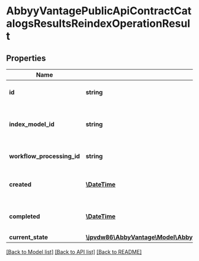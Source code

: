 # AbbyyVantagePublicApiContractCatalogsResultsReindexOperationResult

## Properties
Name | Type | Description | Notes
------------ | ------------- | ------------- | -------------
**id** | **string** | Unique id of the operation | [optional] 
**index_model_id** | **string** | Id of the index model used to analyze documents | [optional] 
**workflow_processing_id** | **string** | Id of the operation workflow | [optional] 
**created** | [**\DateTime**](\DateTime.md) | Time when operation was created | [optional] 
**completed** | [**\DateTime**](\DateTime.md) | Time when operation was completed | [optional] 
**current_state** | [**\jpvdw86\AbbyVantage\Model\AbbyyVantagePublicApiContractCatalogsReindexState**](AbbyyVantagePublicApiContractCatalogsReindexState.md) |  | [optional] 

[[Back to Model list]](../../README.md#documentation-for-models) [[Back to API list]](../../README.md#documentation-for-api-endpoints) [[Back to README]](../../README.md)

